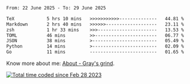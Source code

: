 <!--START_SECTION:waka-->

```txt
From: 22 June 2025 - To: 29 June 2025

TeX            5 hrs 10 mins   >>>>>>>>>>>--------------   44.81 %
Markdown       2 hrs 40 mins   >>>>>>-------------------   23.11 %
zsh            1 hr 33 mins    >>>----------------------   13.53 %
TOML           46 mins         >>-----------------------   06.77 %
JSON           38 mins         >------------------------   05.49 %
Python         14 mins         >------------------------   02.09 %
Go             11 mins         -------------------------   01.65 %
```

<!--END_SECTION:waka-->

<!-- [![grayxu's github stats](https://github-readme-stats.vercel.app/api?username=grayxu&count_private=true&show_icons=true)](https://github.com/grayxu) -->

Know more about me: [About - Gray's grind](https://www.grayxu.cn/).
<p align="left">
  <a href="https://wakatime.com/@c69eb31e-43a1-463f-8968-c3449e386f57"><img src="https://wakatime.com/badge/user/c69eb31e-43a1-463f-8968-c3449e386f57.svg" title="Total time coded since Feb 28 2023" /></a>
</p>

